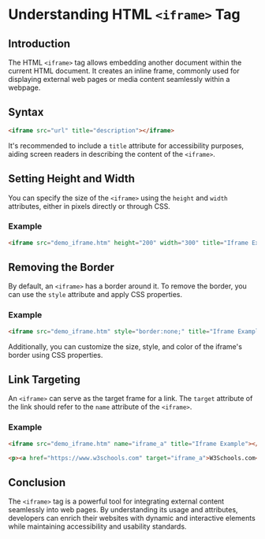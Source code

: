 # Understanding HTML `<iframe>` Tag
## Introduction
The HTML `<iframe>` tag allows embedding another document within the current HTML document. It creates an inline frame, commonly used for displaying external web pages or media content seamlessly within a webpage.
## Syntax
```html
<iframe src="url" title="description"></iframe>
```
It's recommended to include a `title` attribute for accessibility purposes, aiding screen readers in describing the content of the `<iframe>`.
## Setting Height and Width
You can specify the size of the `<iframe>` using the `height` and `width` attributes, either in pixels directly or through CSS.
### Example
```html
<iframe src="demo_iframe.htm" height="200" width="300" title="Iframe Example"></iframe>
```
## Removing the Border
By default, an `<iframe>` has a border around it. To remove the border, you can use the `style` attribute and apply CSS properties.
### Example
```html
<iframe src="demo_iframe.htm" style="border:none;" title="Iframe Example"></iframe>
```
Additionally, you can customize the size, style, and color of the iframe's border using CSS properties.
## Link Targeting
An `<iframe>` can serve as the target frame for a link. The `target` attribute of the link should refer to the `name` attribute of the `<iframe>`.
### Example
```html
<iframe src="demo_iframe.htm" name="iframe_a" title="Iframe Example"></iframe>

<p><a href="https://www.w3schools.com" target="iframe_a">W3Schools.com</a></p>
```

## Conclusion
The `<iframe>` tag is a powerful tool for integrating external content seamlessly into web pages. By understanding its usage and attributes, developers can enrich their websites with dynamic and interactive elements while maintaining accessibility and usability standards.
